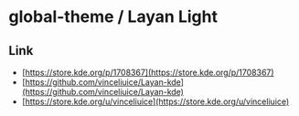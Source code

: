 

# global-theme / Layan Light


## Link

* [https://store.kde.org/p/1708367](https://store.kde.org/p/1708367)
* [https://github.com/vinceliuice/Layan-kde](https://github.com/vinceliuice/Layan-kde)
* [https://store.kde.org/u/vinceliuice](https://store.kde.org/u/vinceliuice)
